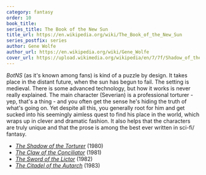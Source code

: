 ```yaml
---
category: fantasy
order: 10
book_title:
series_title: The Book of the New Sun
title_url: https://en.wikipedia.org/wiki/The_Book_of_the_New_Sun
series_postfix: series
author: Gene Wolfe
author_url: https://en.wikipedia.org/wiki/Gene_Wolfe
cover_url: https://upload.wikimedia.org/wikipedia/en/7/7f/Shadow_of_the_torturer.jpg
---
```

*BotNS* (as it's known among fans) is kind of a puzzle by design. It takes place in the distant future, when the sun has begun to fail. The setting is medieval. There is some advanced technology, but how it works is never really explained. The main character (Severian) is a professional torturer - yep, that's a thing - and you often get the sense he's hiding the truth of what's going on. Yet despite all this, you generally root for him and get sucked into his seemingly aimless quest to find his place in the world, which wraps up in clever and dramatic fashion. It also helps that the characters are truly unique and that the prose is among the best ever written in sci-fi/ fantasy.
  - [*The Shadow of the Torturer*](https://en.wikipedia.org/wiki/The_Shadow_of_the_Torturer) (1980)
  - [*The Claw of the Conciliator*](https://en.wikipedia.org/wiki/The_Claw_of_the_Conciliator) (1981)
  - [*The Sword of the Lictor*](https://en.wikipedia.org/wiki/The_Sword_of_the_Lictor) (1982)
  - [*The Citadel of the Autarch*](https://en.wikipedia.org/wiki/The_Citadel_of_the_Autarch) (1983)
